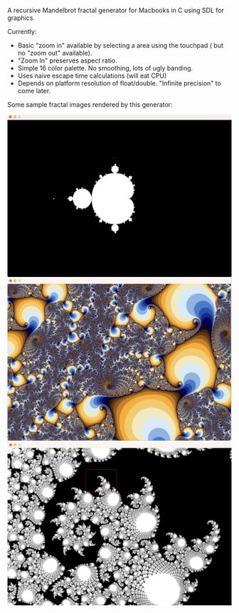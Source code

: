 A recursive Mandelbrot fractal generator for Macbooks in C using SDL for graphics. 

Currently:
* Basic "zoom in" available by selecting a area using the touchpad ( but no "zoom out" available).
* "Zoom In" preserves aspect ratio.
* Simple 16 color palette. No smoothing, lots of ugly banding.
* Uses naive escape time calculations (will eat CPU)
* Depends on platform resolution of float/double. "Infinite precision" to come later.

Some sample fractal images rendered by this generator:

![plot](./sample/image1.png)
![plot](./sample/image2.png)
![plot](./sample/image3.png)
